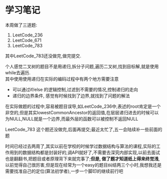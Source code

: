 # 学习笔记

本周做了三道题:
1. LeetCode_236
2. LeetCode_671
3. LeetCode_783

其中LeetCode_783还没做完,做完提交.

个人感觉二叉树的题目不是用递归,拆分子问题,遍历二叉树,找到目标解,就是使用while去遍历.  
其中使用使用递归在实际的编码过程中有两个地方需要注意
- 可以通过if/else 的逻辑控制,过滤到不需要的情况,控制递归的走向
- 递归的边界条件, 感觉有时候找到了边界,就找到了问题的解法

在实际做题的过程中,容易被题目误导,如LeetCode_236中,表述的root肯定是一个非空的,但是其实lowestCommonAncestor的返回值,在层层递归进去的时候可以为NULL,NULL就是一个边界,而最外层的函数可以被控制不返回NULL  

LeetCode_783 这个题还没做完,后面再提交;最近太忙了,五一会陆续补一些前面的题

时间已经过去两周了,其实以前在学校的时候学过数据结构与算法的课程,实际的工作用到的数据结构都是封装好的,调API就好了,不需要去深究内部实现,以前去面试也是翻翻书,把题目或者原理背下来就完事了;**但是, 做了题才知道纸上得来终觉浅**,以前觉得自己很厉害,但是现在经常为一个easy的题目纠结两三个小时,我想我还是需要找准自己的定位(算法初学者),一步一个脚印的继续前行吧
